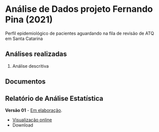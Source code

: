 <!-- Instruções -->

<!-- - substituir xxx pelo código do relatório -->
<!-- - v01: substituir mmm01/mmm02 pela milestone -->
<!-- - v02: substituir ppp01/ppp02 pelo projeto -->
<!-- - Remover esse bloco -->

# Análise de Dados projeto Fernando Pina (2021)

Perfil epidemiológico de pacientes aguardando na fila de revisão de ATQ em Santa Catarina

## Análises realizadas

1. Análise descritiva
<!-- 1. Análise inferencial -->
<!-- 1. Modelagem estatística -->
<!-- 1. Análise de poder -->

## Documentos

<!-- ## Plano de Análise Estatística -->

<!-- **SAP** - Plano de Análise Estatística -->

<!-- - [Visualização online][sapviz-v01] -->
<!-- - Download -->
<!-- - [Download][sappdf-v01] -->

[sapviz-v01]: report/SAP_analise_dados_FP_2021a-v01.md
[sappdf-v01]: report/SAP_analise_dados_FP_2021a-v01.pdf?raw=true

## Relatório de Análise Estatística

<!-- **Versão 02** - [Em elaboração][v02-project]. -->
<!-- <\!-- **Versão 02** -- [Concluída][v02-project]. -\-> -->

<!-- - [Visualização online][reportviz-v02] -->
<!-- - Download -->
<!-- - [Download][pdf-v02] -->

<!-- --- -->

**Versão 01** - [Em elaboração][v01-project].
<!-- **Versão 01** -- [Concluída][v01-project]. -->

- [Visualização online][reportviz-v01]
- Download
<!-- - [Download][pdf-v01] -->


[releases]: https://github.com/philsf-biostat/analise_dados_FP_2021a/releases/
[milestone-v01]: https://github.com/philsf-biostat/analise_dados_FP_2021a/milestone/1
[reportviz-v01]: report/analise_dados_FP_2021a-v01.md
[docx-v01]: report/analise_dados_FP_2021a-v01.docx?raw=true
[pdf-v01]: report/analise_dados_FP_2021a-v01.pdf?raw=true
[v01-project]: https://github.com/philsf-biostat/analise_dados_FP_2021a/projects/1

[milestone-v02]: https://github.com/philsf-biostat/analise_dados_FP_2021a/milestone/mmm02
[reportviz-v02]: report/analise_dados_FP_2021a-v02.md
[docx-v02]: report/analise_dados_FP_2021a-v02.docx?raw=true
[pdf-v02]: report/analise_dados_FP_2021a-v02.pdf?raw=true
[v02-project]: https://github.com/philsf-biostat/analise_dados_FP_2021a/projects/ppp02
